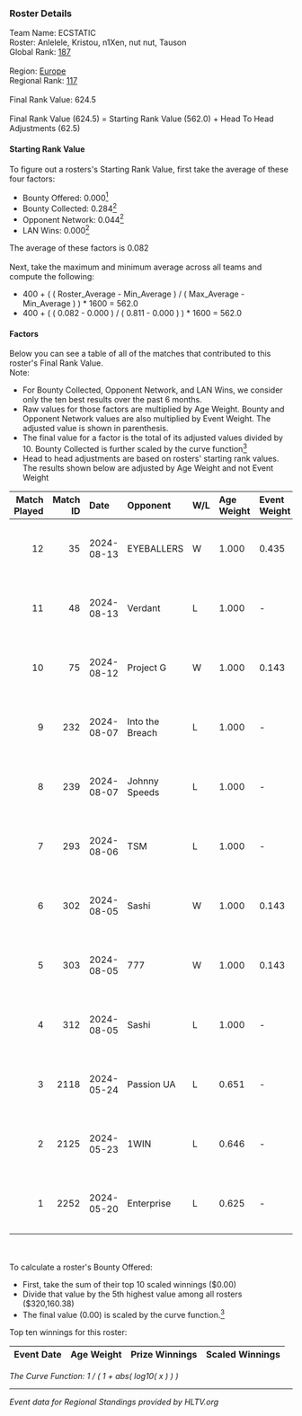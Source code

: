 ### Roster Details<br />
Team Name: ECSTATIC<br />
Roster: Anlelele, Kristou, n1Xen, nut nut, Tauson<br />
Global Rank: [187](../../standings_global_2024_08_14.md)<br />
<br />
Region: [Europe]( ../../standings_europe_2024_08_14.md)<br />
Regional Rank: [117]( ../../standings_europe_2024_08_14.md)<br />
<br />
Final Rank Value:  624.5<br />
<br />
Final Rank Value (624.5) = Starting Rank Value (562.0) + Head To Head Adjustments (62.5)<br />

#### Starting Rank Value<br />
To figure out a rosters's Starting Rank Value, first take the average of these four factors:<br />
- Bounty Offered: 0.000[<sup>1</sup>](#table2)
- Bounty Collected: 0.284[<sup>2</sup>](#table1)
- Opponent Network: 0.044[<sup>2</sup>](#table1)
- LAN Wins: 0.000[<sup>2</sup>](#table1)

The average of these factors is 0.082<br />
<br />
Next, take the maximum and minimum average across all teams and compute the following:<br />
- 400 + ( ( Roster_Average - Min_Average ) / ( Max_Average - Min_Average ) ) * 1600 = 562.0
- 400 + ( ( 0.082 - 0.000 ) / ( 0.811 - 0.000 ) ) * 1600 = 562.0


#### Factors<br />
Below you can see a table of all of the matches that contributed to this roster's Final Rank Value.<br />
Note:<br />

- For Bounty Collected, Opponent Network, and LAN Wins, we consider only the ten best results over the past 6 months.
- Raw values for those factors are multiplied by Age Weight. Bounty and Opponent Network values are also multiplied by Event Weight. The adjusted value is shown in parenthesis.
- The final value for a factor is the total of its adjusted values divided by 10. Bounty Collected is further scaled by the curve function[<sup>3</sup>](#curveFunction)
- Head to head adjustments are based on rosters' starting rank values. The results shown below are adjusted by Age Weight and not Event Weight
<span id="table1"></span><br />


| Match Played | Match ID | Date       | Opponent        | W/L | Age Weight | Event Weight | Bounty Collected | Opponent Network | LAN Wins  | H2H Adj. | Roster                                    |
| -: | -: | :- | :- | :- | :- | :- | :- | :- | :- | -: | :- |
|           12 |       35 | 2024-08-13 | EYEBALLERS      | W   | 1.000      | 0.435        | 0.005 (0.002)    | 0.614 (0.267)    | 0 (0.000) |    24.54 | Anlelele, Kristou, n1Xen, nut nut, Tauson |
|           11 |       48 | 2024-08-13 | Verdant         | L   | 1.000      | -            | -                | -                | -         |    -7.69 | Anlelele, Kristou, n1Xen, nut nut, Tauson |
|           10 |       75 | 2024-08-12 | Project G       | W   | 1.000      | 0.143        | 0.000 (0.000)    | 0.077 (0.011)    | 0 (0.000) |    14.11 | Anlelele, Kristou, n1Xen, nut nut, Tauson |
|            9 |      232 | 2024-08-07 | Into the Breach | L   | 1.000      | -            | -                | -                | -         |    -6.74 | Anlelele, Kristou, n1Xen, nut nut, Tauson |
|            8 |      239 | 2024-08-07 | Johnny Speeds   | L   | 1.000      | -            | -                | -                | -         |    -0.88 | Anlelele, Kristou, n1Xen, nut nut, Tauson |
|            7 |      293 | 2024-08-06 | TSM             | L   | 1.000      | -            | -                | -                | -         |    -2.79 | Anlelele, Kristou, n1Xen, nut nut, Tauson |
|            6 |      302 | 2024-08-05 | Sashi           | W   | 1.000      | 0.143        | 0.183 (0.026)    | 1.000 (0.143)    | 0 (0.000) |    29.92 | Anlelele, Kristou, n1Xen, nut nut, Tauson |
|            5 |      303 | 2024-08-05 | 777             | W   | 1.000      | 0.143        | 0.014 (0.002)    | 0.158 (0.023)    | 0 (0.000) |    19.06 | Anlelele, Kristou, n1Xen, nut nut, Tauson |
|            4 |      312 | 2024-08-05 | Sashi           | L   | 1.000      | -            | -                | -                | -         |    -1.10 | Anlelele, Kristou, n1Xen, nut nut, Tauson |
|            3 |     2118 | 2024-05-24 | Passion UA      | L   | 0.651      | -            | -                | -                | -         |    -1.39 | Anlelele, Kristou, Maze, n1Xen, nut nut   |
|            2 |     2125 | 2024-05-23 | 1WIN            | L   | 0.646      | -            | -                | -                | -         |    -1.71 | Anlelele, Kristou, Maze, n1Xen, nut nut   |
|            1 |     2252 | 2024-05-20 | Enterprise      | L   | 0.625      | -            | -                | -                | -         |    -2.85 | Anlelele, Kristou, Maze, n1Xen, nut nut   |

<br />
<span id="table2"></span><br />
To calculate a roster's Bounty Offered:<br />

- First, take the sum of their top 10 scaled winnings ($0.00)
- Divide that value by the 5th highest value among all rosters ($320,160.38)
- The final value (0.00) is scaled by the curve function.[<sup>3</sup>](#curveFunction)

Top ten winnings for this roster:<br />

| Event Date | Age Weight | Prize Winnings | Scaled Winnings |
| :- | -: | :- | :- |


<span id="curveFunction"></span>_The Curve Function: 1 / ( 1 + abs( log10( x ) ) )_<br />

---
_Event data for Regional Standings provided by HLTV.org_<br />
